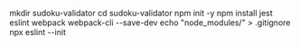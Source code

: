 mkdir sudoku-validator
cd sudoku-validator
npm init -y
npm install jest eslint webpack webpack-cli --save-dev
echo "node_modules/" > .gitignore
npx eslint --init

